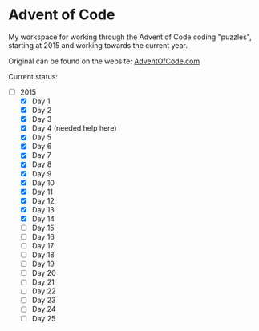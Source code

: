 # Advent of Code
My workspace for working through the Advent of Code coding "puzzles", starting at 2015 and working towards the current year.

Original can be found on the website: [AdventOfCode.com](https://adventofcode.com/)

Current status:
- [ ] 2015
  - [x] Day 1
  - [x] Day 2
  - [x] Day 3
  - [x] Day 4 (needed help here)
  - [x] Day 5
  - [x] Day 6
  - [x] Day 7
  - [x] Day 8
  - [x] Day 9
  - [x] Day 10
  - [x] Day 11
  - [x] Day 12
  - [x] Day 13
  - [x] Day 14
  - [ ] Day 15
  - [ ] Day 16
  - [ ] Day 17
  - [ ] Day 18
  - [ ] Day 19
  - [ ] Day 20
  - [ ] Day 21
  - [ ] Day 22
  - [ ] Day 23
  - [ ] Day 24
  - [ ] Day 25
